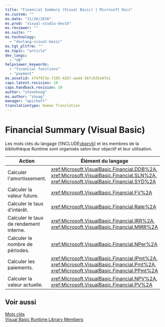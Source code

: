 ```yaml
---
title: "Financial Summary (Visual Basic) | Microsoft Docs"
ms.custom: ""
ms.date: "11/16/2016"
ms.prod: "visual-studio-dev14"
ms.reviewer: ""
ms.suite: ""
ms.technology: 
  - "devlang-visual-basic"
ms.tgt_pltfrm: ""
ms.topic: "article"
dev_langs: 
  - "VB"
helpviewer_keywords: 
  - "financial functions"
  - "payment"
ms.assetid: 474f973e-7103-42b7-aa4d-367c935e07e1
caps.latest.revision: 10
caps.handback.revision: 10
author: "stevehoag"
ms.author: "shoag"
manager: "wpickett"
translationtype: Human Translation
---
```

# Financial Summary (Visual Basic)
Les mots clés du langage [!INCLUDE[vbprvb](../../../csharp/programming-guide/concepts/linq/includes/vbprvb_md.md)] et les membres de la bibliothèque Runtime sont organisés selon leur objectif et leur utilisation.  
  
|Action|Élément du langage|  
|------------|------------------------|  
|Calculer l'amortissement.|<xref:Microsoft.VisualBasic.Financial.DDB%2A>, <xref:Microsoft.VisualBasic.Financial.SLN%2A>, <xref:Microsoft.VisualBasic.Financial.SYD%2A>|  
|Calculer la valeur future.|<xref:Microsoft.VisualBasic.Financial.FV%2A>|  
|Calculer le taux d'intérêt.|<xref:Microsoft.VisualBasic.Financial.Rate%2A>|  
|Calculer le taux de rendement interne.|<xref:Microsoft.VisualBasic.Financial.IRR%2A>, <xref:Microsoft.VisualBasic.Financial.MIRR%2A>|  
|Calculer le nombre de périodes.|<xref:Microsoft.VisualBasic.Financial.NPer%2A>|  
|Calculer les paiements.|<xref:Microsoft.VisualBasic.Financial.IPmt%2A>, <xref:Microsoft.VisualBasic.Financial.Pmt%2A>, <xref:Microsoft.VisualBasic.Financial.PPmt%2A>|  
|Calculer la valeur actuelle.|<xref:Microsoft.VisualBasic.Financial.NPV%2A>, <xref:Microsoft.VisualBasic.Financial.PV%2A>|  
  
## Voir aussi  
 [Mots clés](../../../visual-basic/language-reference/keywords/index.md)   
 [Visual Basic Runtime Library Members](../../../visual-basic/language-reference/runtime-library-members.md)